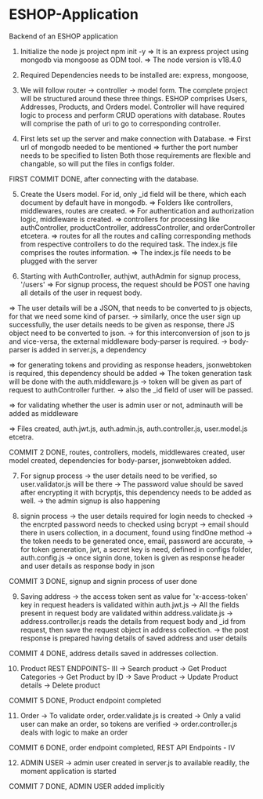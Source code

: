 # ESHOP-Application
Backend of an ESHOP application

1. Initialize the node js project
npm init -y
=> It is an express project using mongodb via mongoose as ODM tool.
=> The node version is v18.4.0

2. Required Dependencies needs to be installed are:
express, mongoose, 

3. We will follow router -> controller -> model form. The complete project will be structured around these three things.
ESHOP comprises Users, Addresses, Products, and Orders model.
Controller will have required logic to process and perform CRUD operations with database.
Routes will comprise the path of uri to go to corresponding controller.

4. First lets set up the server and make connection with Database.
=> First url of mongodb needed to be mentioned
=> further the port number needs to be specified to listen
Both those requirements are flexible and changable, so will put the files in configs folder.

FIRST COMMIT DONE, after connecting with the database.

5. Create the Users model. For id, only _id field will be there, which each document by default have in mongodb.
=> Folders like controllers, middlewares, routes are created.
=> For authentication and authorization logic, middleware is created.
=> controllers for processing like authController, productController, addressController, and orderController etcetera.
=> routes for all the routes and calling corresponding methods from respective controllers to do the required task. The index.js file comprises the routes information.
=> The index.js file needs to be plugged with the server

6. Starting with AuthController, authjwt, authAdmin for signup process, '/users'
=> For signup process, the request should be POST one having all details of the user in request body.

=> The user details will be a JSON, that needs to be converted to js objects, for that we need some kind of parser. 
-> similarly, once the user sign up successfully, the user details needs to be given as response, there JS object need to be converted to json.
-> for this interconversion of json to js and vice-versa, the external middleware body-parser is required.
-> body-parser is added in server.js, a dependency

=> for generating tokens and providing as response headers, jsonwebtoken is required, this dependency should be added
=> The token generation task will be done with the auth.middleware.js
-> token will be given as part of request to authController further.
-> also the _id field of user will be passed.

=> for validating whether the user is admin user or not, adminauth will be added as middleware

=> Files created, auth.jwt.js, auth.admin.js, auth.controller.js, user.model.js etcetra.

COMMIT 2 DONE, routes, controllers, models, middlewares created, user model created, dependencies for body-parser, jsonwebtoken added.

7. For signup process
-> the user details need to be verified, so user.validator.js will be there
-> The password value should be saved after encrypting it with bcryptjs, this dependency needs to be added as well.
-> the admin signup is also happening

8. signin process
-> the user details required for login needs to checked
-> the encrpted password needs to checked using bcrypt
-> email should there in users collection, in a document, found using findOne method
-> the token needs to be generated once, email, password are accurate, 
-> for token generation, jwt, a secret key is need, defined in configs folder, auth.config.js
-> once signin done, token is given as response header and user details as response body in json

COMMIT 3 DONE, signup and signin process of user done

9. Saving address
-> the access token sent as value for 'x-access-token' key in request headers is validated within auth.jwt.js
-> All the fields present in request body are validated within address.validate.js
-> address.controller.js reads the details from request body and _id from request, then save the request object in address collection.
-> the post response is prepared having details of saved address and user details

COMMIT 4 DONE, address details saved in addresses collection.

10. Product REST ENDPOINTS- III
-> Search product
-> Get Product Categories
-> Get Product by ID
-> Save Product
-> Update Product details
-> Delete product 

COMMIT 5 DONE, Product endpoint completed

11. Order
-> To validate order, order.validate.js is created
-> Only a valid user can make an order, so tokens are verified
-> order.controller.js deals with logic to make an order

COMMIT 6 DONE, order endpoint completed, REST API Endpoints - IV

12. ADMIN USER
-> admin user created in server.js to available readily, the moment application is started

COMMIT 7 DONE, ADMIN USER added implicitly